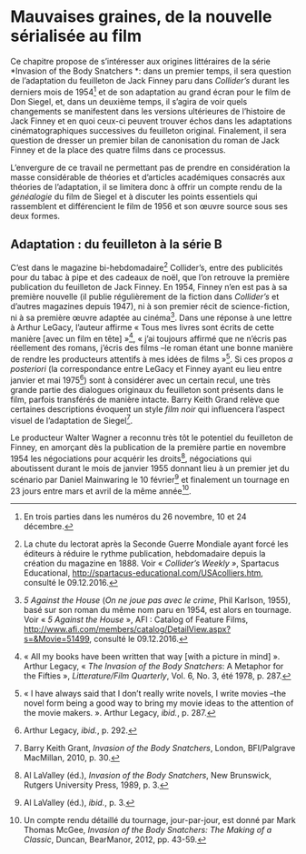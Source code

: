 Mauvaises graines, de la nouvelle sérialisée au film
====================================================

Ce chapitre propose de s’intéresser aux origines littéraires de la série
*Invasion of the Body Snatchers *: dans un premier temps, il sera
question de l’adaptation du feuilleton de Jack Finney paru dans
*Collider’s* durant les derniers mois de 1954[^1] et de son adaptation
au grand écran pour le film de Don Siegel, et, dans un deuxième temps,
il s’agira de voir quels changements se manifestent dans les versions
ultérieures de l’histoire de Jack Finney et en quoi ceux-ci peuvent
trouver échos dans les adaptations cinématographiques successives du
feuilleton original. Finalement, il sera question de dresser un premier
bilan de canonisation du roman de Jack Finney et de la place des quatre
films dans ce processus.

L’envergure de ce travail ne permettant pas de prendre en considération
la masse considérable de théories et d’articles académiques consacrés
aux théories de l’adaptation, il se limitera donc à offrir un compte
rendu de la *généalogie* du film de Siegel et à discuter les points
essentiels qui rassemblent et différencient le film de 1956 et son œuvre
source sous ses deux formes.

Adaptation : du feuilleton à la série B
---------------------------------------

C’est dans le magazine bi-hebdomadaire[^2] Collider’s, entre des
publicités pour du tabac à pipe et des cadeaux de noël, que l’on
retrouve la première publication du feuilleton de Jack Finney. En 1954,
Finney n’en est pas à sa première nouvelle (il publie régulièrement de
la fiction dans *Collider’s* et d’autres magazines depuis 1947), ni à
son premier récit de science-fiction, ni à sa première œuvre adaptée au
cinéma[^3]. Dans une réponse à une lettre à Arthur LeGacy, l’auteur
affirme « Tous mes livres sont écrits de cette manière \[avec un film en
tête\] »[^4], « j’ai toujours affirmé que ne n’écris pas réellement des
romans, j’écris des films –le roman étant une bonne manière de rendre
les producteurs attentifs à mes idées de films »[^5]. Si ces propos *a
posteriori* (la correspondance entre LeGacy et Finney ayant eu lieu
entre janvier et mai 1975[^6]) sont à considérer avec un certain recul,
une très grande partie des dialogues originaux du feuilleton sont
présents dans le film, parfois transférés de manière intacte. Barry
Keith Grand relève que certaines descriptions évoquent un style *film
noir* qui influencera l’aspect visuel de l’adaptation de Siegel[^7].

Le producteur Walter Wagner a reconnu très tôt le potentiel du
feuilleton de Finney, en amorçant dès la publication de la première
partie en novembre 1954 les négociations pour acquérir les droits[^8],
négociations qui aboutissent durant le mois de janvier 1955 donnant lieu
à un premier jet du scénario par Daniel Mainwaring le 10 février[^9] et
finalement un tournage en 23 jours entre mars et avril de la même
année[^10].

[^1]: En trois parties dans les numéros du 26 novembre, 10 et 24
    décembre.

[^2]: La chute du lectorat après la Seconde Guerre Mondiale ayant forcé
    les éditeurs à réduire le rythme publication, hebdomadaire depuis la
    création du magazine en 1888. Voir « *Collider’s Weekly »*,
    Spartacus Educational,
    <http://spartacus-educational.com/USAcolliers.htm>, consulté le
    09.12.2016.

[^3]: *5 Against the House* (*On ne joue pas avec le crime*, Phil
    Karlson, 1955), basé sur son roman du même nom paru en 1954, est
    alors en tournage. Voir « *5 Against the House* », AFI : Catalog of
    Feature Films,
    <http://www.afi.com/members/catalog/DetailView.aspx?s=&Movie=51499>,
    consulté le 09.12.2016.

[^4]: « All my books have been written that way \[with a picture in
    mind\] ». Arthur Legacy, « *The Invasion of the Body Snatchers*: A
    Metaphor for the Fifties », *Litterature/Film Quarterly*, Vol. 6,
    No. 3, été 1978, p. 287.

[^5]: « I have always said that I don’t really write novels, I write
    movies –the novel form being a good way to bring my movie ideas to
    the attention of the movie makers. ». Arthur Legacy, *ibid.*, p.
    287.

[^6]: Arthur Legacy, *ibid.*, p. 292.

[^7]: Barry Keith Grant, *Invasion of the Body Snatchers*, London,
    BFI/Palgrave MacMillan, 2010, p. 30.

[^8]: Al LaValley (éd.), *Invasion of the Body Snatchers*, New
    Brunswick, Rutgers University Press, 1989, p. 3.

[^9]: Al LaValley (éd.), *ibid.*, p. 3.

[^10]: Un compte rendu détaillé du tournage, jour-par-jour, est donné
    par Mark Thomas McGee, *Invasion of the Body Snatchers: The Making
    of a Classic*, Duncan, BearManor, 2012, pp. 43-59.
